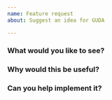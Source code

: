 ```yaml
---
name: Feature request
about: Suggest an idea for GUDA

---
```


### What would you like to see?
<!-- Describe the feature or improvement -->


### Why would this be useful?
<!-- How would this help you or others? -->


### Can you help implement it?
<!-- Optional: Are you interested in contributing this feature? -->

